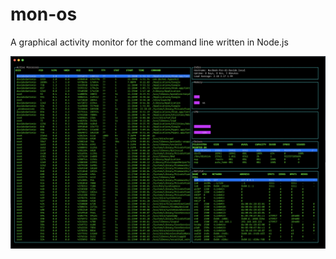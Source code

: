 # mon-os

A graphical activity monitor for the command line written in Node.js

<img src="images/screenshot.png" />
